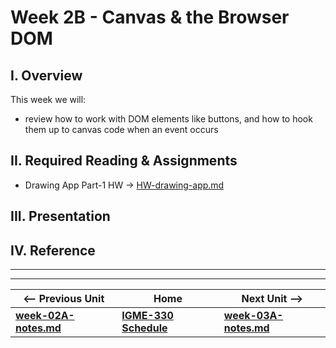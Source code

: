 # Week 2B - Canvas & the Browser DOM

## I. Overview
This week we will: 
- review how to work with DOM elements like buttons, and how to hook them up to canvas code when an event occurs

## II. Required Reading & Assignments
* Drawing App Part-1 HW -> [HW-drawing-app.md](https://github.com/tonethar/IGME-330-Master/blob/master/notes/HW-drawing-app.md)

## III. Presentation


## IV. Reference


<hr><hr>

| <-- Previous Unit | Home | Next Unit -->
| --- | --- | --- 
| [**week-02A-notes.md**](week-02A-notes.md)     |  [**IGME-330 Schedule**](../schedule.md) | [**week-03A-notes.md**](week-03A-notes.md)
